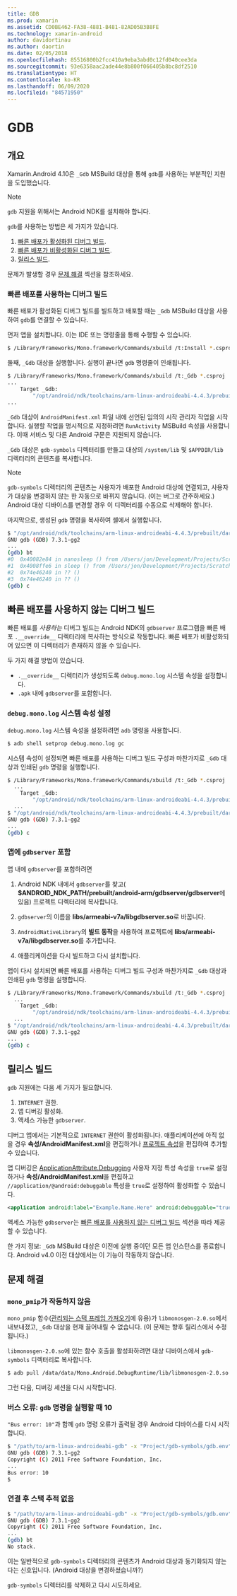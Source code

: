 ```yaml
---
title: GDB
ms.prod: xamarin
ms.assetid: CD0BE462-FA38-4881-B481-82AD05B3B8FE
ms.technology: xamarin-android
author: davidortinau
ms.author: daortin
ms.date: 02/05/2018
ms.openlocfilehash: 85516800b2fcc410a9eba3abd0c12fd040cee3da
ms.sourcegitcommit: 93e6358aac2ade44e8b800f066405b8bc8df2510
ms.translationtype: HT
ms.contentlocale: ko-KR
ms.lasthandoff: 06/09/2020
ms.locfileid: "84571950"
---
```

# <a name="gdb"></a>GDB

## <a name="overview"></a>개요

Xamarin.Android 4.10은 `_Gdb` MSBuild 대상을 통해 `gdb`를 사용하는 부분적인 지원을 도입했습니다. 

> [!NOTE]
> `gdb` 지원을 위해서는 Android NDK를 설치해야 합니다.

`gdb`를 사용하는 방법은 세 가지가 있습니다.

1. [빠른 배포가 활성화된 디버그 빌드](#Debug_Builds_with_Fast_Deployment).
1. [빠른 배포가 비활성화된 디버그 빌드](#Debug_Builds_without_Fast_Deployment).
1. [릴리스 빌드](#Release_Builds).

문제가 발생할 경우 [문제 해결](#Troubleshooting) 섹션을 참조하세요.

<a name="Debug_Builds_with_Fast_Deployment"></a>

### <a name="debug-builds-with-fast-deployment"></a>빠른 배포를 사용하는 디버그 빌드

빠른 배포가 활성화된 디버그 빌드를 빌드하고 배포할 때는 `_Gdb` MSBuild 대상을 사용하여 `gdb`를 연결할 수 있습니다.

먼저 앱을 설치합니다. 이는 IDE 또는 명령줄을 통해 수행할 수 있습니다.

```bash
$ /Library/Frameworks/Mono.framework/Commands/xbuild /t:Install *.csproj
```

둘째, `_Gdb` 대상을 실행합니다. 실행이 끝나면 `gdb` 명령줄이 인쇄됩니다.

```bash
$ /Library/Frameworks/Mono.framework/Commands/xbuild /t:_Gdb *.csproj
...
    Target _Gdb:
        "/opt/android/ndk/toolchains/arm-linux-androideabi-4.4.3/prebuilt/darwin-x86/bin/arm-linux-androideabi-gdb" -x "/Users/jon/Development/Projects/Scratch.HelloXamarin20//gdb-symbols/gdb.env"
...
```

`_Gdb` 대상이 `AndroidManifest.xml` 파일 내에 선언된 임의의 시작 관리자 작업을 시작합니다. 실행할 작업을 명시적으로 지정하려면 `RunActivity` MSBuild 속성을 사용합니다. 이때 서비스 및 다른 Android 구문은 지원되지 않습니다.

`_Gdb` 대상은 `gdb-symbols` 디렉터리를 만들고 대상의 `/system/lib` 및 `$APPDIR/lib` 디렉터리의 콘텐츠를 복사합니다.

> [!NOTE]
> `gdb-symbols` 디렉터리의 콘텐츠는 사용자가 배포한 Android 대상에 연결되고, 사용자가 대상을 변경하지 않는 한 자동으로 바뀌지 않습니다. (이는 버그로 간주하세요.) Android 대상 디바이스를 변경할 경우 이 디렉터리를 수동으로 삭제해야 합니다.

마지막으로, 생성된 `gdb` 명령을 복사하여 셸에서 실행합니다.

```bash
$ "/opt/android/ndk/toolchains/arm-linux-androideabi-4.4.3/prebuilt/darwin-x86/bin/arm-linux-androideabi-gdb" -x "/Users/jon/Development/Projects/Scratch.HelloXamarin20//gdb-symbols/gdb.env"
GNU gdb (GDB) 7.3.1-gg2
...
(gdb) bt
#0  0x40082e84 in nanosleep () from /Users/jon/Development/Projects/Scratch.HelloXamarin20/gdb-symbols/libc.so
#1  0x4008ffe6 in sleep () from /Users/jon/Development/Projects/Scratch.HelloXamarin20/gdb-symbols/libc.so
#2  0x74e46240 in ?? ()
#3  0x74e46240 in ?? ()
(gdb) c
```

<a name="Debug_Builds_without_Fast_Deployment"></a>

## <a name="debug-builds-without-fast-deployment"></a>빠른 배포를 사용하지 않는 디버그 빌드

빠른 배포를 *사용하는* 디버그 빌드는 Android NDK의 `gdbserver` 프로그램을 빠른 배포 `.__override__` 디렉터리에 복사하는 방식으로 작동합니다. 빠른 배포가 비활성화되어 있으면 이 디렉터리가 존재하지 않을 수 있습니다.

두 가지 해결 방법이 있습니다.

- `.__override__` 디렉터리가 생성되도록 `debug.mono.log` 시스템 속성을 설정합니다.
- `.apk` 내에 `gdbserver`를 포함합니다.

### <a name="setting-the-debugmonolog-system-property"></a>`debug.mono.log` 시스템 속성 설정

`debug.mono.log` 시스템 속성을 설정하려면 `adb` 명령을 사용합니다.

```bash
$ adb shell setprop debug.mono.log gc
```

시스템 속성이 설정되면 빠른 배포를 사용하는 디버그 빌드 구성과 마찬가지로 `_Gdb` 대상과 인쇄된 `gdb` 명령을 실행합니다.

```bash
$ /Library/Frameworks/Mono.framework/Commands/xbuild /t:_Gdb *.csproj
  ...
    Target _Gdb:
        "/opt/android/ndk/toolchains/arm-linux-androideabi-4.4.3/prebuilt/darwin-x86/bin/arm-linux-androideabi-gdb" -x "/Users/jon/Development/Projects/Scratch.HelloXamarin20//gdb-symbols/gdb.env"
  ...
$ "/opt/android/ndk/toolchains/arm-linux-androideabi-4.4.3/prebuilt/darwin-x86/bin/arm-linux-androideabi-gdb" -x "/Users/jon/Development/Projects/Scratch.HelloXamarin20//gdb-symbols/gdb.env"
GNU gdb (GDB) 7.3.1-gg2
...
(gdb) c
```

### <a name="including-gdbserver-in-your-app"></a>앱에 `gdbserver` 포함

앱 내에 `gdbserver`를 포함하려면

1. Android NDK 내에서 `gdbserver`를 찾고( **$ANDROID\_NDK\_PATH/prebuilt/android-arm/gdbserver/gdbserver**에 있음) 프로젝트 디렉터리에 복사합니다.

2. `gdbserver`의 이름을 **libs/armeabi-v7a/libgdbserver.so**로 바꿉니다.

3. `AndroidNativeLibrary`의 **빌드 동작**을 사용하여 프로젝트에 **libs/armeabi-v7a/libgdbserver.so**를 추가합니다.

4. 애플리케이션을 다시 빌드하고 다시 설치합니다.

앱이 다시 설치되면 빠른 배포를 사용하는 디버그 빌드 구성과 마찬가지로 `_Gdb` 대상과 인쇄된 `gdb` 명령을 실행합니다.

```bash
$ /Library/Frameworks/Mono.framework/Commands/xbuild /t:_Gdb *.csproj
  ...
    Target _Gdb:
        "/opt/android/ndk/toolchains/arm-linux-androideabi-4.4.3/prebuilt/darwin-x86/bin/arm-linux-androideabi-gdb" -x "/Users/jon/Development/Projects/Scratch.HelloXamarin20//gdb-symbols/gdb.env"
  ...
$ "/opt/android/ndk/toolchains/arm-linux-androideabi-4.4.3/prebuilt/darwin-x86/bin/arm-linux-androideabi-gdb" -x "/Users/jon/Development/Projects/Scratch.HelloXamarin20//gdb-symbols/gdb.env"
GNU gdb (GDB) 7.3.1-gg2
...
(gdb) c
```

<a name="Release_Builds"></a>

## <a name="release-builds"></a>릴리스 빌드

`gdb` 지원에는 다음 세 가지가 필요합니다.

1. `INTERNET` 권한.
2. 앱 디버깅 활성화.
3. 액세스 가능한 `gdbserver`.

디버그 앱에서는 기본적으로 `INTERNET` 권한이 활성화됩니다. 애플리케이션에 아직 없을 경우 **속성/AndroidManifest.xml**을 편집하거나 [프로젝트 속성](https://github.com/xamarin/recipes/tree/master/Recipes/android/general/projects/add_permissions_to_android_manifest)을 편집하여 추가할 수 있습니다.

앱 디버깅은 [ApplicationAttribute.Debugging](xref:Android.App.ApplicationAttribute.Debuggable) 사용자 지정 특성 속성을 `true`로 설정하거나 **속성/AndroidManifest.xml**을 편집하고 `//application/@android:debuggable` 특성을 `true`로 설정하여 활성화할 수 있습니다.

```xml
<application android:label="Example.Name.Here" android:debuggable="true">
```

액세스 가능한 `gdbserver`는 [빠른 배포를 사용하지 않는 디버그 빌드](#Debug_Builds_without_Fast_Deployment) 섹션을 따라 제공할 수 있습니다.

한 가지 정보: `_Gdb` MSBuild 대상은 이전에 실행 중이던 모든 앱 인스턴스를 종료합니다. Android v4.0 이전 대상에서는 이 기능이 작동하지 않습니다.

<a name="Troubleshooting"></a>

## <a name="troubleshooting"></a>문제 해결

### <a name="mono_pmip-doesnt-work"></a>`mono_pmip`가 작동하지 않음

`mono_pmip` 함수([관리되는 스택 프레임 가져오기](https://www.mono-project.com/docs/debug+profile/debug/#debugging-with-gdb)에 유용)가 `libmonosgen-2.0.so`에서 내보내졌고, `_Gdb` 대상을 현재 끌어내릴 수 없습니다. (이 문제는 향후 릴리스에서 수정됩니다.)

`libmonosgen-2.0.so`에 있는 함수 호출을 활성화하려면 대상 디바이스에서 `gdb-symbols` 디렉터리로 복사합니다.

```bash
$ adb pull /data/data/Mono.Android.DebugRuntime/lib/libmonosgen-2.0.so Project/gdb-symbols
```

그런 다음, 디버깅 세션을 다시 시작합니다.

### <a name="bus-error-10-when-running-the-gdb-command"></a>버스 오류: `gdb` 명령을 실행할 때 10

`"Bus error: 10"`과 함께 `gdb` 명령 오류가 출력될 경우 Android 디바이스를 다시 시작합니다.

```bash
$ "/path/to/arm-linux-androideabi-gdb" -x "Project/gdb-symbols/gdb.env"
GNU gdb (GDB) 7.3.1-gg2
Copyright (C) 2011 Free Software Foundation, Inc.
...
Bus error: 10
$
```

### <a name="no-stack-trace-after-attach"></a>연결 후 스택 추적 없음

```bash
$ "/path/to/arm-linux-androideabi-gdb" -x "Project/gdb-symbols/gdb.env"
GNU gdb (GDB) 7.3.1-gg2
Copyright (C) 2011 Free Software Foundation, Inc.
...
(gdb) bt
No stack.
```

이는 일반적으로 `gdb-symbols` 디렉터리의 콘텐츠가 Android 대상과 동기화되지 않는다는 신호입니다. (Android 대상을 변경하셨습니까?)

`gdb-symbols` 디렉터리를 삭제하고 다시 시도하세요.
